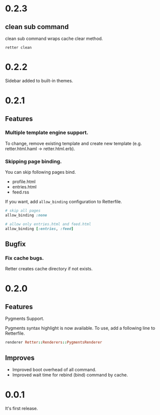 # 0.2.3

## clean sub command

clean sub command wraps cache clear method.

```
retter clean
```

# 0.2.2

Sidebar added to built-in themes.

# 0.2.1

## Features

### Multiple template engine support.

To change, remove existing template and create new template (e.g. retter.html.haml -> retter.html.erb).

### Skipping page binding.

You can skip following pages bind.

* profile.html
* entries.html
* feed.rss

If you want, add `allow_binding` configuration to Retterfile.

```ruby
# skip all pages
allow_binding :none

# allow only entries.html and feed.html
allow_binding [:entries, :feed]
```

## Bugfix

### Fix cache bugs.

Retter creates cache directory if not exists.

# 0.2.0

## Features

Pygments Support.

Pygments syntax highlight is now available.
To use, add a following line to Retterfile.

```ruby
renderer Retter::Renderers::PygmentsRenderer
```

## Improves

* Improved boot overhead of all command.
* Improved wait time for rebind (bind) command by cache.

# 0.0.1

It's first release.
